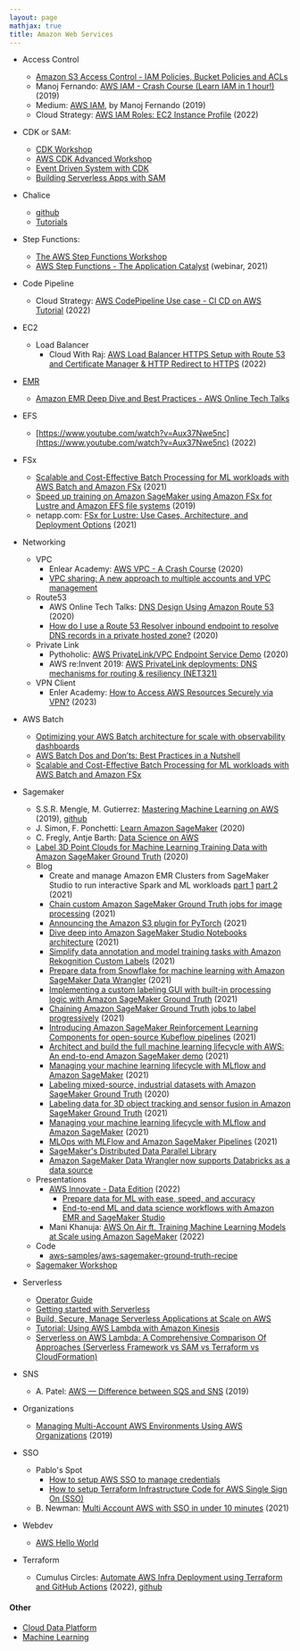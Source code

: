 ```yaml
---
layout: page
mathjax: true
title: Amazon Web Services
---
```

* Access Control
  * [Amazon S3 Access Control - IAM Policies, Bucket Policies and ACLs](https://www.youtube.com/watch?v=xFzJw6wJ8eY)
  * Manoj Fernando: [AWS IAM - Crash Course (Learn IAM in 1 hour!)](https://www.youtube.com/watch?v=WYH8SQW6RJQ&t=0s) (2019)
  * Medium: [AWS IAM](https://enlear.academy/aws-iam-summary-5d97bb129ae1), by Manoj Fernando (2019)
  * Cloud Strategy: [AWS IAM Roles: EC2 Instance Profile](https://www.youtube.com/watch?v=iWyOdcD7oag) (2022)
* CDK or SAM:
  * [CDK Workshop](https://cdkworkshop.com/)
  * [AWS CDK Advanced Workshop](https://catalog.us-east-1.prod.workshops.aws/workshops/d93fec4c-fb0f-4813-ac90-758cb5527f2f/en-US)
  * [Event Driven System with CDK](https://eventbus-cdk.workshop.aws/en/)
  * [Building Serverless Apps with SAM](https://catalog.us-east-1.prod.workshops.aws/workshops/d21ec850-bab5-4276-af98-a91664f8b161/en-US)
* Chalice
  * [github](https://github.com/aws/chalice)
  * [Tutorials](https://aws.github.io/chalice/tutorials/index.html)
* Step Functions:
  * [The AWS Step Functions Workshop](https://catalog.us-east-1.prod.workshops.aws/workshops/9e0368c0-8c49-4bec-a210-8480b51a34ac/en-US)
  * [AWS Step Functions - The Application Catalyst](https://www.youtube.com/watch?v=Yn4-yugQZ4U) (webinar, 2021)
* Code Pipeline
  * Cloud Strategy: [AWS CodePipeline Use case - CI CD on AWS Tutorial](https://www.youtube.com/watch?v=DYK8xcqtQD8) (2022)
* EC2
  * Load Balancer
    *  Cloud With Raj: [AWS Load Balancer HTTPS Setup with Route 53 and Certificate Manager & HTTP Redirect to HTTPS](https://www.youtube.com/watch?v=JQP96EjRM98) (2022)
* [EMR](https://docs.aws.amazon.com/emr/latest/EMR-on-EKS-DevelopmentGuide/emr-eks.html)
  * [Amazon EMR Deep Dive and Best Practices - AWS Online Tech Talks](https://www.youtube.com/watch?v=dU40df0Suoo)
* EFS
  * [https://www.youtube.com/watch?v=Aux37Nwe5nc](https://www.youtube.com/watch?v=Aux37Nwe5nc) (2022)
* FSx
  * [Scalable and Cost-Effective Batch Processing for ML workloads with AWS Batch and Amazon FSx](https://aws.amazon.com/blogs/hpc/ml-training-with-aws-batch-and-amazon-fsx/) (2021)
  * [Speed up training on Amazon SageMaker using Amazon FSx for Lustre and Amazon EFS file systems](https://aws.amazon.com/blogs/machine-learning/speed-up-training-on-amazon-sagemaker-using-amazon-efs-or-amazon-fsx-for-lustre-file-systems/) (2019)
  * netapp.com: [FSx for Lustre: Use Cases, Architecture, and Deployment Options](https://cloud.netapp.com/blog/aws-fsxo-blg-fsx-for-lustre-use-cases-architecture-deployment-options) (2021)
* Networking
  * VPC
    * Enlear Academy: [AWS VPC - A Crash Course](https://www.youtube.com/watch?v=cEbJZdZxJ5A) (2020)
    * [VPC sharing: A new approach to multiple accounts and VPC management](https://aws.amazon.com/blogs/networking-and-content-delivery/vpc-sharing-a-new-approach-to-multiple-accounts-and-vpc-management/)
  * Route53
    * AWS Online Tech Talks: [DNS Design Using Amazon Route 53](https://www.youtube.com/watch?v=2y_RBjDkRgY) (2020)
    * [How do I use a Route 53 Resolver inbound endpoint to resolve DNS records in a private hosted zone?](https://www.youtube.com/watch?v=GTwajBL0uzU) (2020)
  * Private Link
    * Pythoholic: [AWS PrivateLink/VPC Endpoint Service Demo](https://www.youtube.com/watch?v=0bHXWIM4_0o) (2020)
    * AWS re:Invent 2019: [AWS PrivateLink deployments: DNS mechanisms for routing & resiliency (NET321)](https://www.youtube.com/watch?v=abOFqytVqBU)
  * VPN Client
    * Enler Academy: [How to Access AWS Resources Securely via VPN?](https://www.youtube.com/watch?v=KwdDQhzBIXk) (2023)

* AWS Batch
  * [Optimizing your AWS Batch architecture for scale with observability dashboards](https://aws.amazon.com/blogs/hpc/understanding-aws-batch-using-amazon-cloudwatch-events/)
  * [AWS Batch Dos and Don’ts: Best Practices in a Nutshell](https://aws.amazon.com/blogs/hpc/aws-batch-best-practices/)
  * [Scalable and Cost-Effective Batch Processing for ML workloads with AWS Batch and Amazon FSx](https://aws.amazon.com/blogs/hpc/ml-training-with-aws-batch-and-amazon-fsx/)

* Sagemaker
  * S.S.R. Mengle, M. Gutierrez: [Mastering Machine Learning on AWS](https://www.amazon.com/Mastering-Machine-Learning-AWS-TensorFlow/dp/1789349796) (2019), [github](https://github.com/PacktPublishing/Mastering-Machine-Learning-on-AWS)
  * J. Simon, F. Ponchetti: [Learn Amazon SageMaker](https://www.amazon.com/Learn-Amazon-SageMaker-developers-scientists/dp/180020891X) (2020)
  * C. Fregly, Antje Barth: [Data Science on AWS](https://www.amazon.com/Data-Science-AWS-End-End/dp/1492079391)
  * [Label 3D Point Clouds for Machine Learning Training Data with Amazon SageMaker Ground Truth](https://www.youtube.com/watch?v=dQGJZucBPsg) (2020)
  * Blog
    * Create and manage Amazon EMR Clusters from SageMaker Studio to run interactive Spark and ML workloads [part 1](https://aws.amazon.com/blogs/machine-learning/part-1-create-and-manage-amazon-emr-clusters-from-sagemaker-studio-to-run-interactive-spark-and-ml-workloads/) [part 2](https://aws.amazon.com/blogs/machine-learning/part-2-create-and-manage-amazon-emr-clusters-from-sagemaker-studio-to-run-interactive-spark-and-ml-workloads/) (2021)
    * [Chain custom Amazon SageMaker Ground Truth jobs for image processing](https://aws.amazon.com/blogs/machine-learning/chain-custom-amazon-sagemaker-ground-truth-jobs-for-image-processing/) (2021)
    * [Announcing the Amazon S3 plugin for PyTorch](https://aws.amazon.com/blogs/machine-learning/announcing-the-amazon-s3-plugin-for-pytorch/) (2021)
    * [Dive deep into Amazon SageMaker Studio Notebooks architecture](https://aws.amazon.com/blogs/machine-learning/dive-deep-into-amazon-sagemaker-studio-notebook-architecture/) (2021)
    * [Simplify data annotation and model training tasks with Amazon Rekognition Custom Labels](https://aws.amazon.com/blogs/machine-learning/simplify-data-annotation-and-model-training-tasks-with-amazon-rekognition-custom-labels/) (2021)
    * [Prepare data from Snowflake for machine learning with Amazon SageMaker Data Wrangler](https://aws.amazon.com/blogs/machine-learning/prepare-data-from-snowflake-for-machine-learning-with-amazon-sagemaker-data-wrangler/) (2021)
    * [Implementing a custom labeling GUI with built-in processing logic with Amazon SageMaker Ground Truth](https://aws.amazon.com/blogs/machine-learning/implementing-a-custom-labeling-gui-with-built-in-processing-logic-with-amazon-sagemaker-ground-truth/) (2021)
    * [Chaining Amazon SageMaker Ground Truth jobs to label progressively](https://aws.amazon.com/blogs/machine-learning/chaining-amazon-sagemaker-ground-truth-jobs-to-label-progressively/) (2021)
    * [Introducing Amazon SageMaker Reinforcement Learning Components for open-source Kubeflow pipelines](https://aws.amazon.com/blogs/machine-learning/introducing-amazon-sagemaker-reinforcement-learning-components-for-open-source-kubeflow-pipelines/) (2021)
    * [Architect and build the full machine learning lifecycle with AWS: An end-to-end Amazon SageMaker demo](https://aws.amazon.com/blogs/machine-learning/architect-and-build-the-full-machine-learning-lifecycle-with-amazon-sagemaker/) (2021)
    * [Managing your machine learning lifecycle with MLflow and Amazon SageMaker](https://aws.amazon.com/blogs/machine-learning/managing-your-machine-learning-lifecycle-with-mlflow-and-amazon-sagemaker/) (2021)
    * [Labeling mixed-source, industrial datasets with Amazon SageMaker Ground Truth](https://aws.amazon.com/blogs/machine-learning/labeling-mixed-source-industrial-datasets-with-amazon-sagemaker-ground-truth/) (2020)
    * [Labeling data for 3D object tracking and sensor fusion in Amazon SageMaker Ground Truth](https://aws.amazon.com/blogs/machine-learning/labeling-data-for-3d-object-tracking-and-sensor-fusion-in-amazon-sagemaker-ground-truth/) (2021)
    * [Managing your machine learning lifecycle with MLflow and Amazon SageMaker](https://aws.amazon.com/blogs/machine-learning/managing-your-machine-learning-lifecycle-with-mlflow-and-amazon-sagemaker/) (2021)
    * [MLOps with MLFlow and Amazon SageMaker Pipelines](https://towardsdatascience.com/mlops-with-mlflow-and-amazon-sagemaker-pipelines-33e13d43f238) (2021)
    * [SageMaker's Distributed Data Parallel Library](https://docs.aws.amazon.com/sagemaker/latest/dg/data-parallel.html)
    * [Amazon SageMaker Data Wrangler now supports Databricks as a data source](https://aws.amazon.com/about-aws/whats-new/2022/04/amazon-sagemaker-data-wrangler-databricks-data-source/)
  * Presentations
    * [AWS Innovate - Data Edition](https://amer.resources.awscloud.com/aws-innovate-data-edition-2022) (2022)
      * [Prepare data for ML with ease, speed, and accuracy](https://amer.resources.awscloud.com/aws-innovate-data-edition-2022/prepare-data-for-ml-with-ease-speed-and-accuracy-1)
      * [End-to-end ML and data science workflows with Amazon EMR and SageMaker Studio](https://amer.resources.awscloud.com/aws-innovate-data-edition-2022/end-to-end-ml-and-data-science-workflows-with-amazon-emr-and-sagemaker-studio)
    * Mani Khanuja: [AWS On Air ft. Training Machine Learning Models at Scale using Amazon SageMaker](https://www.youtube.com/watch?v=hIpGZNtDOO0) (2022)
  * Code
    * [aws-samples](https://github.com/aws-samples)/[aws-sagemaker-ground-truth-recipe](https://github.com/aws-samples/aws-sagemaker-ground-truth-recipe)
  * [Sagemaker Workshop](https://sagemaker-workshop.com/)
* Serverless 
  * [Operator Guide](https://docs.aws.amazon.com/lambda/latest/operatorguide/intro.html)
  * [Getting started with Serverless](https://catalog.us-east-1.prod.workshops.aws/workshops/841ce16b-9d86-48ac-a3f6-6a1b29f95d2b/en-US)
  * [Build, Secure, Manage Serverless Applications at Scale on AWS](https://catalog.us-east-1.prod.workshops.aws/workshops/b34eab03-4ebe-46c1-bc63-cd2d975d8ad4/en-US)
  * [Tutorial: Using AWS Lambda with Amazon Kinesis](https://docs.aws.amazon.com/lambda/latest/dg/with-kinesis-example.html)
  * [Serverless on AWS Lambda: A Comprehensive Comparison Of Approaches (Serverless Framework vs SAM vs Terraform vs CloudFormation)](https://openupthecloud.com/serverless-approaches-comparison/)
* SNS
  * A. Patel: [AWS — Difference between SQS and SNS](https://medium.com/awesome-cloud/aws-difference-between-sqs-and-sns-61a397bf76c5) (2019)

* Organizations
  * [Managing Multi-Account AWS Environments Using AWS Organizations](https://www.youtube.com/watch?v=fxo67UeeN1A&t=14s) (2019)

* SSO
  * Pablo's Spot
    * [How to setup AWS SSO to manage credentials](https://www.youtube.com/watch?v=0W7kpnXz_Ww)
    * [How to setup Terraform Infrastructure Code for AWS Single Sign On (SSO)](https://www.youtube.com/watch?v=pMEAK1RC2js&t=103s)
  * B. Newman: [Multi Account AWS with SSO in under 10 minutes](https://www.youtube.com/watch?v=9hZWPkIZxPw) (2021)
* Webdev
  * [AWS Hello World](https://github.com/thombergs/code-examples/tree/master/aws/aws-hello-world)

* Terraform
  * Cumulus Circles: [Automate AWS Infra Deployment using Terraform and GitHub Actions](https://www.youtube.com/watch?v=scecLqTeP3k) (2022), [github](https://github.com/CumulusCycles/AWS_Terraform_CI_CD_demo)

#### Other
* [Cloud Data Platform](../cloud_data_platform.md)
* [Machine Learning](../machine_learning.md)


